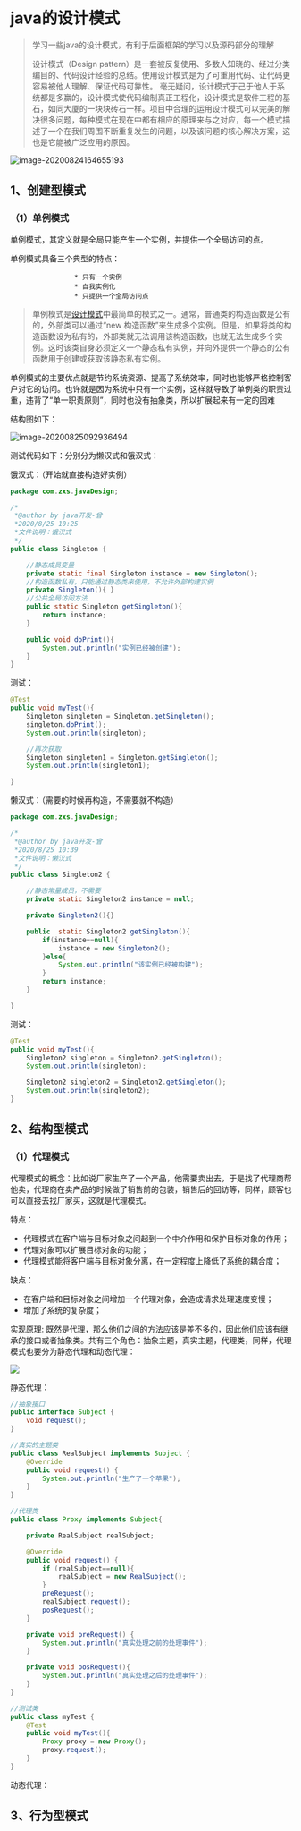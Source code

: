 # java的设计模式

> 学习一些java的设计模式，有利于后面框架的学习以及源码部分的理解
>
> 设计模式（Design pattern）是一套被反复使用、多数人知晓的、经过分类编目的、代码设计经验的总结。使用设计模式是为了可重用代码、让代码更容易被他人理解、保证代码可靠性。 毫无疑问，设计模式于己于他人于系统都是多赢的，设计模式使代码编制真正工程化，设计模式是软件工程的基石，如同大厦的一块块砖石一样。项目中合理的运用设计模式可以完美的解决很多问题，每种模式在现在中都有相应的原理来与之对应，每一个模式描述了一个在我们周围不断重复发生的问题，以及该问题的核心解决方案，这也是它能被广泛应用的原因。

![image-20200824164655193](img\image-20200824164655193.png)

## 1、创建型模式

### （1）单例模式

单例模式，其定义就是全局只能产生一个实例，并提供一个全局访问的点。

单例模式具备三个典型的特点：

					* 只有一个实例
					* 自我实例化
					* 只提供一个全局访问点

> 单例模式是[设计模式](http://c.biancheng.net/design_pattern/)中最简单的模式之一。通常，普通类的构造函数是公有的，外部类可以通过“new 构造函数”来生成多个实例。但是，如果将类的构造函数设为私有的，外部类就无法调用该构造函数，也就无法生成多个实例。这时该类自身必须定义一个静态私有实例，并向外提供一个静态的公有函数用于创建或获取该静态私有实例。

单例模式的主要优点就是节约系统资源、提高了系统效率，同时也能够严格控制客户对它的访问。也许就是因为系统中只有一个实例，这样就导致了单例类的职责过重，违背了“单一职责原则”，同时也没有抽象类，所以扩展起来有一定的困难

结构图如下：

![image-20200825092936494](img\image-20200825092936494.png)

测试代码如下：分别分为懒汉式和饿汉式：

饿汉式：（开始就直接构造好实例）

```java
package com.zxs.javaDesign;

/*
 *@author by java开发-曾
 *2020/8/25 10:25
 *文件说明：饿汉式
 */
public class Singleton {

    //静态成员变量
    private static final Singleton instance = new Singleton();
    //构造函数私有，只能通过静态类来使用，不允许外部构建实例
    private Singleton(){ }
    //公共全局访问方法
    public static Singleton getSingleton(){
        return instance;
    }

    public void doPrint(){
        System.out.println("实例已经被创建");
    }
}
```

测试：

```java
@Test
public void myTest(){
    Singleton singleton = Singleton.getSingleton();
    singleton.doPrint();
    System.out.println(singleton);

    //再次获取
    Singleton singleton1 = Singleton.getSingleton();
    System.out.println(singleton1);

}
```

懒汉式：（需要的时候再构造，不需要就不构造）

```java
package com.zxs.javaDesign;

/*
 *@author by java开发-曾
 *2020/8/25 10:39
 *文件说明：懒汉式
 */
public class Singleton2 {

    //静态常量成员，不需要
    private static Singleton2 instance = null;

    private Singleton2(){}

    public  static Singleton2 getSingleton(){
        if(instance==null){
            instance = new Singleton2();
        }else{
            System.out.println("该实例已经被构建");
        }
        return instance;
    }

}
```

测试：

```java
@Test
public void myTest(){
    Singleton2 singleton = Singleton2.getSingleton();
    System.out.println(singleton);

    Singleton2 singleton2 = Singleton2.getSingleton();
    System.out.println(singleton2);
}
```

## 2、结构型模式

###  （1）代理模式

代理模式的概念：比如说厂家生产了一个产品，他需要卖出去，于是找了代理商帮他卖，代理商在卖产品的时候做了销售前的包装，销售后的回访等，同样，顾客也可以直接去找厂家买，这就是代理模式。

特点：

- 代理模式在客户端与目标对象之间起到一个中介作用和保护目标对象的作用；
- 代理对象可以扩展目标对象的功能；
- 代理模式能将客户端与目标对象分离，在一定程度上降低了系统的耦合度；

缺点：

- 在客户端和目标对象之间增加一个代理对象，会造成请求处理速度变慢；
- 增加了系统的复杂度；

实现原理: 既然是代理，那么他们之间的方法应该是差不多的，因此他们应该有继承的接口或者抽象类。共有三个角色：抽象主题，真实主题，代理类，同样，代理模式也要分为静态代理和动态代理：

![](img\3-1Q115093011523.gif)

静态代理：

```java
//抽象接口
public interface Subject {
    void request();
}

//真实的主题类
public class RealSubject implements Subject {
    @Override
    public void request() {
        System.out.println("生产了一个苹果");
    }
}

//代理类
public class Proxy implements Subject{

    private RealSubject realSubject;

    @Override
    public void request() {
        if (realSubject==null){
            realSubject = new RealSubject();
        }
        preRequest();
        realSubject.request();
        posRequest();
    }

    private void preRequest() {
        System.out.println("真实处理之前的处理事件");
    }

    private void posRequest(){
        System.out.println("真实处理之后的处理事件");
    }
}

//测试类
public class myTest {
    @Test
    public void myTest(){
        Proxy proxy = new Proxy();
        proxy.request();
    }
}
```

动态代理：



## 3、行为型模式



